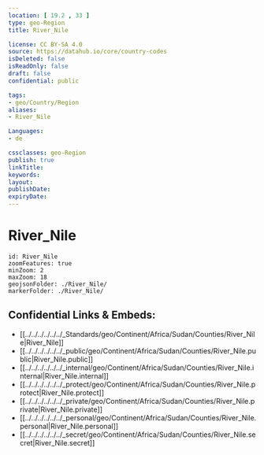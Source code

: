 ```yaml
---
location: [ 19.2 , 33 ] 
type: geo-Region
title: River_Nile

license: CC BY-SA 4.0
source: https://datahub.io/core/country-codes
isDeleted: false
isReadOnly: false
draft: false
confidential: public

tags:
- geo/Country/Region
aliases:
- River_Nile

Languages:
- de

cssclasses: geo-Region
publish: true
linkTitle: 
keywords: 
layout: 
publishDate: 
expiryDate: 
---
```


# River_Nile

```leaflet
id: River_Nile
zoomFeatures: true 
minZoom: 2 
maxZoom: 18
geojsonFolder: ./River_Nile/
markerFolder: ./River_Nile/
```


## Confidential Links & Embeds: 
- [[../../../../../../_Standards/geo/Continent/Africa/Sudan/Counties/River_Nile|River_Nile]] 
- [[../../../../../../_public/geo/Continent/Africa/Sudan/Counties/River_Nile.public|River_Nile.public]] 
- [[../../../../../../_internal/geo/Continent/Africa/Sudan/Counties/River_Nile.internal|River_Nile.internal]] 
- [[../../../../../../_protect/geo/Continent/Africa/Sudan/Counties/River_Nile.protect|River_Nile.protect]] 
- [[../../../../../../_private/geo/Continent/Africa/Sudan/Counties/River_Nile.private|River_Nile.private]] 
- [[../../../../../../_personal/geo/Continent/Africa/Sudan/Counties/River_Nile.personal|River_Nile.personal]] 
- [[../../../../../../_secret/geo/Continent/Africa/Sudan/Counties/River_Nile.secret|River_Nile.secret]] 

